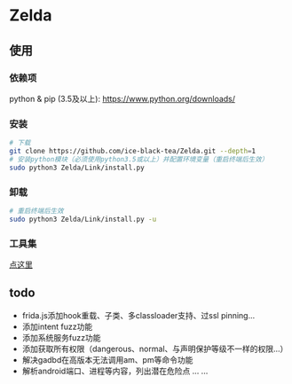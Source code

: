# Zelda

## 使用

### 依赖项

python & pip (3.5及以上): <https://www.python.org/downloads/>

### 安装

```bash
# 下载
git clone https://github.com/ice-black-tea/Zelda.git --depth=1
# 安装python模块（必须使用python3.5或以上）并配置环境变量（重启终端后生效）
sudo python3 Zelda/Link/install.py
```

### 卸载

```bash
# 重启终端后生效
sudo python3 Zelda/Link/install.py -u
```

### 工具集

[点这里](Link/README.md)

## todo

* frida.js添加hook重载、子类、多classloader支持、过ssl pinning...
* 添加intent fuzz功能
* 添加系统服务fuzz功能
* 添加获取所有权限（dangerous、normal、与声明保护等级不一样的权限...）
* 解决gadbd在高版本无法调用am、pm等命令功能
* 解析android端口、进程等内容，列出潜在危险点
... ...
